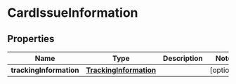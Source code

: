 # CardIssueInformation

## Properties
Name | Type | Description | Notes
------------ | ------------- | ------------- | -------------
**trackingInformation** | [**TrackingInformation**](TrackingInformation.md) |  |  [optional]
